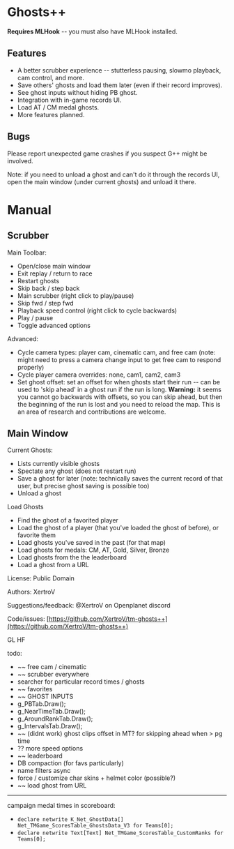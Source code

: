 # Ghosts++

**Requires MLHook** -- you must also have MLHook installed.

## Features

- A better scrubber experience -- stutterless pausing, slowmo playback, cam control, and more.
- Save others' ghosts and load them later (even if their record improves).
- See ghost inputs without hiding PB ghost.
- Integration with in-game records UI.
- Load AT / CM medal ghosts.
- More features planned.

## Bugs

Please report unexpected game crashes if you suspect G++ might be involved.

Note: if you need to unload a ghost and can't do it through the records UI, open the main window (under current ghosts) and unload it there.

# Manual

## Scrubber

Main Toolbar:

* Open/close main window
* Exit replay / return to race
* Restart ghosts
* Skip back / step back
* Main scrubber (right click to play/pause)
* Skip fwd / step fwd
* Playback speed control (right click to cycle backwards)
* Play / pause
* Toggle advanced options

Advanced:

* Cycle camera types: player cam, cinematic cam, and free cam (note: might need to press a camera change input to get free cam to respond properly)
* Cycle player camera overrides: none, cam1, cam2, cam3
* Set ghost offset: set an offset for when ghosts start their run -- can be used to 'skip ahead' in a ghost run if the run is long. **Warning:** it seems you cannot go backwards with offsets, so you can skip ahead, but then the beginning of the run is lost and you need to reload the map. This is an area of research and contributions are welcome.

## Main Window

Current Ghosts:

* Lists currently visible ghosts
* Spectate any ghost (does not restart run)
* Save a ghost for later (note: technically saves the current record of that user, but precise ghost saving is possible too)
* Unload a ghost

Load Ghosts

* Find the ghost of a favorited player
* Load the ghost of a player (that you've loaded the ghost of before), or favorite them
* Load ghosts you've saved in the past (for that map)
* Load ghosts for medals: CM, AT, Gold, Silver, Bronze
* Load ghosts from the the leaderboard
* Load a ghost from a URL


License: Public Domain

Authors: XertroV

Suggestions/feedback: @XertroV on Openplanet discord

Code/issues: [https://github.com/XertroV/tm-ghosts++](https://github.com/XertroV/tm-ghosts++)

GL HF



todo:
- ~~ free cam / cinematic
- ~~ scrubber everywhere
- searcher for particular record times / ghosts
- ~~ favorites
- ~~ GHOST INPUTS
- g_PBTab.Draw();
- g_NearTimeTab.Draw();
- g_AroundRankTab.Draw();
- g_IntervalsTab.Draw();
- ~~ (didnt work) ghost clips offset in MT? for skipping ahead when > pg time
- ?? more speed options
- ~~ leaderboard
- DB compaction (for favs particularly)
- name filters async
- force / customize char skins + helmet color (possible?)
- ~~ load ghost from URL


------------

campaign medal times in scoreboard:
- `declare netwrite K_Net_GhostData[] Net_TMGame_ScoresTable_GhostsData_V3 for Teams[0];`
- `declare netwrite Text[Text] Net_TMGame_ScoresTable_CustomRanks for Teams[0];`
